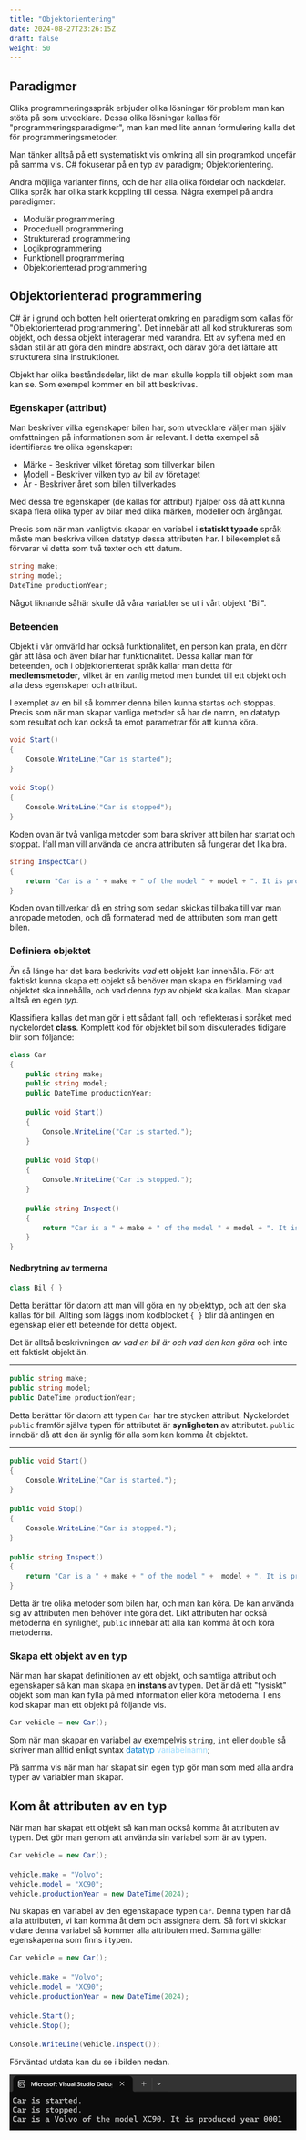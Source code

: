 ```yaml
---
title: "Objektorientering"
date: 2024-08-27T23:26:15Z
draft: false
weight: 50
---
```


## Paradigmer
Olika programmeringsspråk erbjuder olika lösningar för problem man kan stöta på som utvecklare. Dessa olika lösningar kallas för "programmeringsparadigmer", man kan med lite annan formulering kalla det för programmeringsmetoder.

Man tänker alltså på ett systematiskt vis omkring all sin programkod ungefär på samma vis. C# fokuserar på en typ av paradigm; Objektorientering.

Andra möjliga varianter finns, och de har alla olika fördelar och nackdelar. Olika språk har olika stark koppling till dessa. 
Några exempel på andra paradigmer:
- Modulär programmering
- Proceduell programmering
- Strukturerad programmering
- Logikprogrammering
- Funktionell programmering
- Objektorienterad programmering

## Objektorienterad programmering
C# är i grund och botten helt orienterat omkring en paradigm som kallas för "Objektorienterad programmering". Det innebär att all kod struktureras som objekt, och dessa objekt interagerar med varandra. Ett av syftena med en sådan stil är att göra den mindre abstrakt, och därav göra det lättare att strukturera sina instruktioner.

Objekt har olika beståndsdelar, likt de man skulle koppla till objekt som man kan se.
Som exempel kommer en bil att beskrivas.

### Egenskaper (attribut)
Man beskriver vilka egenskaper bilen har, som utvecklare väljer man själv omfattningen på informationen som är relevant. I detta exempel så identifieras tre olika egenskaper:
- Märke - Beskriver vilket företag som tillverkar bilen
- Modell - Beskriver vilken typ av bil av företaget
- År - Beskriver året som bilen tillverkades

Med dessa tre egenskaper (de kallas för attribut) hjälper oss då att kunna skapa flera olika typer av bilar med olika märken, modeller och årgångar.

Precis som när man vanligtvis skapar en variabel i **statiskt typade** språk måste man beskriva vilken datatyp dessa attributen har. I bilexemplet så förvarar vi detta som två texter och ett datum.
```csharp
string make;
string model;
DateTime productionYear;
```
Något liknande såhär skulle då våra variabler se ut i vårt objekt "Bil".
### Beteenden
Objekt i vår omvärld har också funktionalitet, en person kan prata, en dörr går att låsa och även bilar har funktionalitet. Dessa kallar man för beteenden, och i objektorienterat språk kallar man detta för **medlemsmetoder**, vilket är en vanlig metod men bundet till ett objekt och alla dess egenskaper och attribut.

I exemplet av en bil så kommer denna bilen kunna startas och stoppas. Precis som när man skapar vanliga metoder så har de namn, en datatyp som resultat och kan också ta emot parametrar för att kunna köra.
```csharp
void Start() 
{
    Console.WriteLine("Car is started");
}

void Stop() 
{
    Console.WriteLine("Car is stopped");
}
```
Koden ovan är två vanliga metoder som bara skriver att bilen har startat och stoppat. Ifall man vill använda de andra attributen så fungerar det lika bra.
```csharp
string InspectCar()
{
    return "Car is a " + make + " of the model " + model + ". It is produced year " + productionYear.ToString("yyyy");
}
```
Koden ovan tillverkar då en string som sedan skickas tillbaka till var man anropade metoden, och då formaterad med de attributen som man gett bilen.

### Definiera objektet
Än så länge har det bara beskrivits *vad* ett objekt kan innehålla. För att faktiskt kunna skapa ett objekt så behöver man skapa en förklarning vad objektet ska innehålla, och vad denna *typ* av objekt ska kallas. Man skapar alltså en egen *typ*.

Klassifiera kallas det man gör i ett sådant fall, och reflekteras i språket med nyckelordet **class**. Komplett kod för objektet bil som diskuterades tidigare blir som följande:
```csharp
class Car
{
    public string make;
    public string model;
    public DateTime productionYear;

    public void Start() 
    {
        Console.WriteLine("Car is started.");
    }

    public void Stop()
    {
        Console.WriteLine("Car is stopped.");
    }

    public string Inspect()
    {
        return "Car is a " + make + " of the model " + model + ". It is produced year " + productionYear.ToString("yyyy");
    }
}
```

#### Nedbrytning av termerna
```csharp
class Bil { }
```
Detta berättar för datorn att man vill göra en ny objekttyp, och att den ska kallas för bil. Allting som läggs inom kodblocket `{ }` blir då antingen en egenskap eller ett beteende för detta objekt. 

Det är alltså beskrivningen *av vad en bil är och vad den kan göra* och inte ett faktiskt objekt än.

---
```csharp
public string make;
public string model;
public DateTime productionYear;
```
Detta berättar för datorn att typen `Car` har tre stycken attribut. Nyckelordet `public` framför själva typen för attributet är **synligheten** av attributet. `public` innebär då att den är synlig för alla som kan komma åt objektet.

---
```csharp
public void Start() 
{
    Console.WriteLine("Car is started.");
}

public void Stop()
{
    Console.WriteLine("Car is stopped.");
}

public string Inspect()
{
    return "Car is a " + make + " of the model " +  model + ". It is produced year " + productionYear.ToString("yyyy");
}
```
Detta är tre olika metoder som bilen har, och man kan köra. De kan använda sig av attributen men behöver inte göra det. Likt attributen har också metoderna en synlighet, `public` innebär att alla kan komma åt och köra metoderna.

### Skapa ett objekt av en typ
När man har skapat definitionen av ett objekt, och samtliga attribut och egenskaper så kan man skapa en **instans** av typen. Det är då ett "fysiskt" objekt som man kan fylla på med information eller köra metoderna. I ens kod skapar man ett objekt på följande vis.
```csharp
Car vehicle = new Car();
```
Som när man skapar en variabel av exempelvis `string`, `int` eller `double` så skriver man alltid enligt syntax <span style="color:#007ACC">datatyp</span> <span style="color:#9CDCFE">variabelnamn</span>;

På samma vis när man har skapat sin egen typ gör man som med alla andra typer av variabler man skapar.

## Kom åt attributen av en typ
När man har skapat ett objekt så kan man också komma åt attributen av typen. Det gör man genom att använda sin variabel som är av typen. 
```csharp
Car vehicle = new Car();

vehicle.make = "Volvo";
vehicle.model = "XC90";
vehicle.productionYear = new DateTime(2024);
```
Nu skapas en variabel av den egenskapade typen `Car`. Denna typen har då alla attributen, vi kan komma åt dem och assignera dem. Så fort vi skickar vidare denna variabel så kommer alla attributen med. Samma gäller egenskaperna som finns i typen.
```csharp
Car vehicle = new Car();

vehicle.make = "Volvo";
vehicle.model = "XC90";
vehicle.productionYear = new DateTime(2024);

vehicle.Start();
vehicle.Stop();

Console.WriteLine(vehicle.Inspect());
```
Förväntad utdata kan du se i bilden nedan.

![alt](oop_ex1.png)
